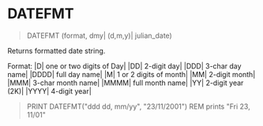 # DATEFMT

> DATEFMT (format, dmy| (d,m,y)| julian_date)

Returns formatted date string.


Format:
|D|  one or two digits of Day|
|DD|  2-digit day|
|DDD|  3-char day name|
|DDDD|  full day name|
|M|  1 or 2 digits of month|
|MM|  2-digit month|
|MMM|  3-char month name|
|MMMM|  full month name|
|YY|  2-digit year (2K)|
|YYYY|  4-digit year|
> PRINT DATEFMT("ddd dd, mm/yy", "23/11/2001")
REM prints "Fri 23, 11/01"

